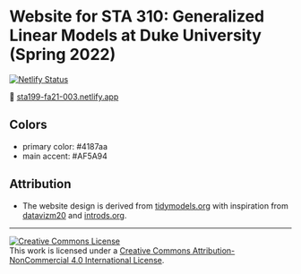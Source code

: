 # Website for STA 310: Generalized Linear Models at Duke University (Spring 2022)

[![Netlify Status](https://api.netlify.com/api/v1/badges/b5482937-2683-4da7-a16b-028071cd40f6/deploy-status)](https://app.netlify.com/sites/sta199-fa21-003/deploys)

:link: [sta199-fa21-003.netlify.app](https://sta199-fa21-003.netlify.app/)

## Colors

- primary color: #4187aa
- main accent: #AF5A94

<!--#B5BA72-->
<!--#7C3C68-->

## Attribution

- The website design is derived from [tidymodels.org](https://www.tidymodels.org) with inspiration from [datavizm20](https://datavizm20.classes.andrewheiss.com) and [introds.org](https://introds.org/).

<hr> 

<a rel="license" href="http://creativecommons.org/licenses/by-nc/4.0/"><img alt="Creative Commons License" style="border-width:0" src="https://i.creativecommons.org/l/by-nc/4.0/88x31.png" /></a><br />This work is licensed under a <a rel="license" href="http://creativecommons.org/licenses/by-nc/4.0/">Creative Commons Attribution-NonCommercial 4.0 International License</a>.


